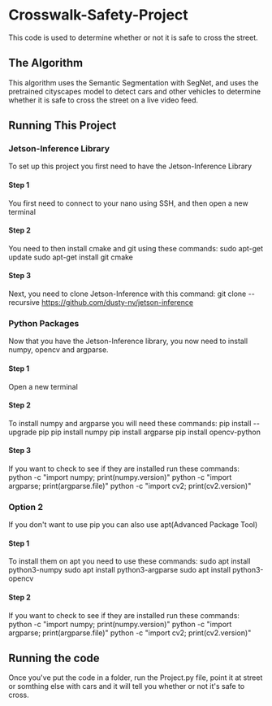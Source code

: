 # Crosswalk-Safety-Project
This code is used to determine whether or not it is safe to cross the street.

## The Algorithm
This algorithm uses the Semantic Segmentation with SegNet, and uses the pretrained cityscapes model to detect cars and other vehicles to determine whether it is safe to cross the street on a live video feed.

## Running This Project
### Jetson-Inference Library
To set up this project you first need to have the Jetson-Inference Library

#### Step 1
You first need to connect to your nano using SSH, and then open a new terminal

#### Step 2
You need to then install cmake and git using these commands: sudo apt-get update sudo apt-get install git cmake

#### Step 3
Next, you need to clone Jetson-Inference with this command: git clone --recursive https://github.com/dusty-nv/jetson-inference

### Python Packages
Now that you have the Jetson-Inference library, you now need to install numpy, opencv and argparse.

#### Step 1
Open a new terminal

#### Step 2
To install numpy and argparse you will need these commands: pip install --upgrade pip pip install numpy pip install argparse pip install opencv-python

#### Step 3
If you want to check to see if they are installed run these commands: python -c "import numpy; print(numpy.version)" python -c "import argparse; print(argparse.file)" python -c "import cv2; print(cv2.version)"

### Option 2
If you don't want to use pip you can also use apt(Advanced Package Tool)

#### Step 1
To install them on apt you need to use these commands: sudo apt install python3-numpy sudo apt install python3-argparse sudo apt install python3-opencv

#### Step 2
If you want to check to see if they are installed run these commands: python -c "import numpy; print(numpy.version)" python -c "import argparse; print(argparse.file)" python -c "import cv2; print(cv2.version)"

## Running the code
Once you've put the code in a folder, run the Project.py file, point it at street or somthing else with cars and it will tell you whether or not it's safe to cross.

